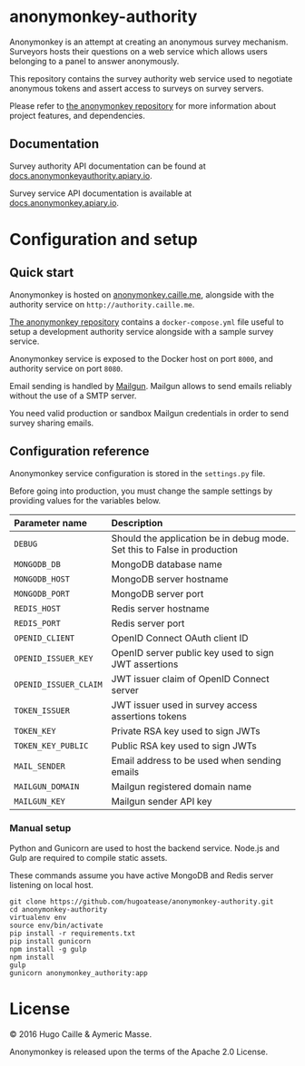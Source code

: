 # anonymonkey-authority

Anonymonkey is an attempt at creating an anonymous survey mechanism.
Surveyors hosts their questions on a web service which allows users belonging
to a panel to answer anonymously.

This repository contains the survey authority web service used to negotiate
anonymous tokens and assert access to surveys on survey servers.

Please refer to [the anonymonkey repository](https://github.com/hugoatease/anonymonkey)
for more information about project features, and dependencies.

Documentation
--------------
Survey authority API documentation can be found at [docs.anonymonkeyauthority.apiary.io](http://docs.anonymonkeyauthority.apiary.io/).

Survey service API documentation is available at [docs.anonymonkey.apiary.io](http://docs.anonymonkey.apiary.io/).

Configuration and setup
============
## Quick start

Anonymonkey is hosted on [anonymonkey.caille.me](http://anonymonkey.caille.me),
alongside with the authority service on `http://authority.caille.me`.

[The anonymonkey repository](https://github.com/hugoatease/anonymonkey)
contains a `docker-compose.yml` file useful to setup a development authority service
alongside with a sample survey service.

Anonymonkey service is exposed to the Docker host on port `8000`, and
authority service on port `8080`.

Email sending is handled by [Mailgun](http://www.mailgun.com/).
Mailgun allows to send emails reliably without the use of a SMTP server.

You need valid production or sandbox Mailgun credentials in order to send survey
sharing emails.

## Configuration reference
Anonymonkey service configuration is stored in the `settings.py` file.

Before going into production, you must change the sample settings by
providing values for the variables below.

| Parameter name                    | Description                |
|:----------------------------------|:---------------------------|
| `DEBUG`                           | Should the application be in debug mode. Set this to False in production |
| `MONGODB_DB`                      | MongoDB database name |
| `MONGODB_HOST` | MongoDB server hostname |
| `MONGODB_PORT` | MongoDB server port |
| `REDIS_HOST` | Redis server hostname |
| `REDIS_PORT` | Redis server port |
| `OPENID_CLIENT`                       | OpenID Connect OAuth client ID |
| `OPENID_ISSUER_KEY` | OpenID server public key used to sign JWT assertions |
| `OPENID_ISSUER_CLAIM` | JWT issuer claim of OpenID Connect server |
| `TOKEN_ISSUER` | JWT issuer used in survey access assertions tokens |
| `TOKEN_KEY` | Private RSA key used to sign JWTs |
| `TOKEN_KEY_PUBLIC` | Public RSA key used to sign JWTs |
| `MAIL_SENDER` | Email address to be used when sending emails |
| `MAILGUN_DOMAIN`                  | Mailgun registered domain name |
| `MAILGUN_KEY`                     | Mailgun sender API key |


### Manual setup
Python and Gunicorn are used to host the backend service. Node.js and Gulp are
required to compile static assets.

These commands assume you have active MongoDB and Redis server listening on
local host.

    git clone https://github.com/hugoatease/anonymonkey-authority.git
    cd anonymonkey-authority
    virtualenv env
    source env/bin/activate
    pip install -r requirements.txt
    pip install gunicorn
    npm install -g gulp
    npm install
    gulp
    gunicorn anonymonkey_authority:app

License
============
© 2016 Hugo Caille & Aymeric Masse.

Anonymonkey is released upon the terms of the Apache 2.0 License.
